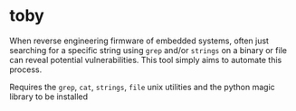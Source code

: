 toby
====
When reverse engineering firmware of embedded systems, often just searching for a specific string using ```grep``` and/or ```strings``` on a binary or file can reveal potential vulnerabilities.
This tool simply aims to automate this process.

Requires the ```grep```, ```cat```, ```strings```, ```file``` unix utilities and the python magic library to be installed
